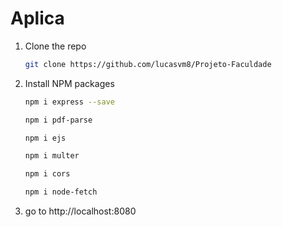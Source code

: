 # Aplica

1. Clone the repo
   ```sh
   git clone https://github.com/lucasvm8/Projeto-Faculdade
   ```
2. Install NPM packages
   ```sh
   npm i express --save
   ```
   ```sh
   npm i pdf-parse
   ```
   ```sh
   npm i ejs
   ```
   ```sh
   npm i multer
   ```
   ```sh
   npm i cors
   ```
   ```sh
   npm i node-fetch
   ```
3. go to http://localhost:8080


